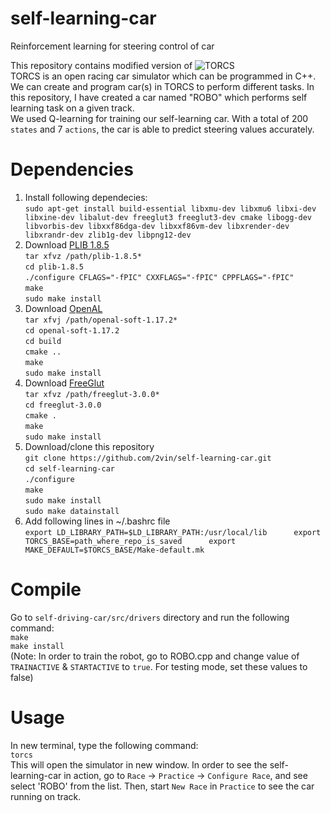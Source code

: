 # self-learning-car     
Reinforcement learning for steering control of car     

This repository contains modified version of ![TORCS](https://sourceforge.net/projects/torcs)    
TORCS is an open racing car simulator which can be programmed in C++. We can create and program car(s) in TORCS to perform different tasks. In this repository, I have created a car named "ROBO" which performs self learning task on a given track.   
We used Q-learning for training our self-learning car. With a total of 200 `states` and 7 `actions`, the car is able to predict steering values accurately. 

# Dependencies    
1. Install following dependecies:    
    `sudo apt-get install build-essential libxmu-dev libxmu6 libxi-dev libxine-dev libalut-dev freeglut3 freeglut3-dev cmake libogg-dev libvorbis-dev libxxf86dga-dev libxxf86vm-dev libxrender-dev libxrandr-dev zlib1g-dev libpng12-dev`    
2. Download [PLIB 1.8.5](http://plib.sourceforge.net)     
   `tar xfvz /path/plib-1.8.5*`        
   `cd plib-1.8.5`    
   `./configure CFLAGS="-fPIC" CXXFLAGS="-fPIC" CPPFLAGS="-fPIC"`     
   `make`     
   `sudo make install`         
3. Download [OpenAL](http://kcat.strangesoft.net/openal.html)    
   `tar xfvj /path/openal-soft-1.17.2*`    
   `cd openal-soft-1.17.2`    
   `cd build`    
   `cmake ..`     
   `make`     
   `sudo make install`
4. Download [FreeGlut](http://freeglut.sourceforge.net)     
   `tar xfvz /path/freeglut-3.0.0*`     
   `cd freeglut-3.0.0`    
   `cmake .`    
   `make`     
   `sudo make install`    
5. Download/clone this repository    
   `git clone https://github.com/2vin/self-learning-car.git`    
   `cd self-learning-car`    
   `./configure`     
   `make`    
   `sudo make install`    
   `sudo make datainstall`    
6. Add following lines in ~/.bashrc file     
    `export LD_LIBRARY_PATH=$LD_LIBRARY_PATH:/usr/local/lib     
    export TORCS_BASE=path_where_repo_is_saved     
    export MAKE_DEFAULT=$TORCS_BASE/Make-default.mk`      

# Compile       
Go to `self-driving-car/src/drivers` directory and run the following command:     
`make`    
`make install`    
(Note: In order to train the robot, go to ROBO.cpp and change value of `TRAINACTIVE` & `STARTACTIVE` to `true`. For testing mode, set these values to false)    

# Usage    
In new terminal, type the following command:    
`torcs`     
This will open the simulator in new window. In order to see the self-learning-car in action, go to `Race` -> `Practice` -> `Configure Race`, and see select 'ROBO' from the list. Then, start `New Race` in `Practice` to see the car running on track.   



